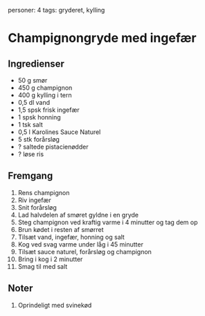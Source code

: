 personer: 4
tags: gryderet, kylling

# Champignongryde med ingefær

## Ingredienser
  - 50 g smør
  - 450 g champignon
  - 400 g kylling i tern
  - 0,5 dl vand
  - 1,5 spsk frisk ingefær
  - 1 spsk honning
  - 1 tsk salt
  - 0,5 l Karolines Sauce Naturel
  - 5 stk forårsløg
  - ? saltede pistacienødder
  - ? løse ris

## Fremgang
  1. Rens champignon
  2. Riv ingefær
  3. Snit forårsløg
  4. Lad halvdelen af smøret gyldne i en gryde
  5. Steg champignon ved kraftig varme i 4 minutter og tag dem op
  6. Brun kødet i resten af smørret
  7. Tilsæt vand, ingefær, honning og salt
  8. Kog ved svag varme under låg i 45 minutter
  9. Tilsæt sauce naturel, forårsløg og champignon
  10. Bring i kog i 2 minutter
  11. Smag til med salt

## Noter
  1. Oprindeligt med svinekød
